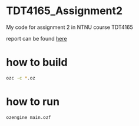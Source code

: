 # TDT4165_Assignment2 
My code for assignment 2 in NTNU course TDT4165

report can be found [here](https://www.overleaf.com/read/zxfkzmwhnyts)

# how to build
```bash
ozc -c *.oz
```

# how to run
```bash
ozengine main.ozf
```